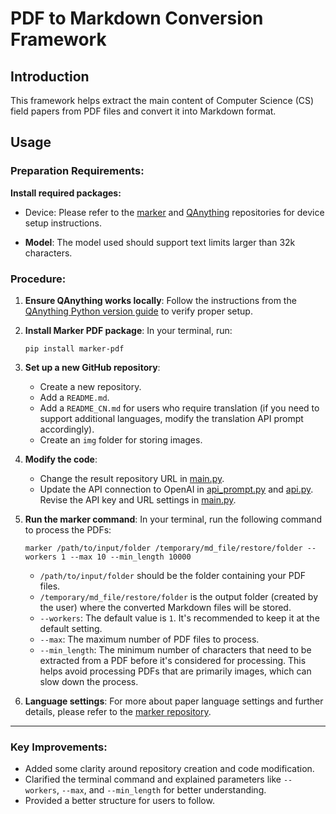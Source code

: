 # PDF to Markdown Conversion Framework
## Introduction
This framework helps extract the main content of Computer Science (CS) field papers from PDF files and convert it into Markdown format.

## Usage

### Preparation Requirements:
**Install required packages:**

- Device: Please refer to the [marker](https://github.com/VikParuchuri/marker) and [QAnything](https://github.com/netease-youdao/QAnything) repositories for device setup instructions.
  
- **Model**: The model used should support text limits larger than 32k characters.

### Procedure:

1. **Ensure QAnything works locally**:
   Follow the instructions from the [QAnything Python version guide](https://github.com/netease-youdao/QAnything/blob/master/QAnything%E4%BD%BF%E7%94%A8%E8%AF%B4%E6%98%8E.md#Python%E7%89%88%E6%9C%AC%E4%BD%BF%E7%94%A8%E6%8C%87%E5%8D%97) to verify proper setup.

2. **Install Marker PDF package**:
   In your terminal, run:
   ```shell
   pip install marker-pdf
   ```

3. **Set up a new GitHub repository**:
   - Create a new repository.
   - Add a `README.md`.
   - Add a `README_CN.md` for users who require translation (if you need to support additional languages, modify the translation API prompt accordingly).
   - Create an `img` folder for storing images.

4. **Modify the code**:
   - Change the result repository URL in [main.py](green_work/main.py).
   - Update the API connection to OpenAI in [api_prompt.py](green_work/main_struct/api_prompt/api_prompt.py) and [api.py](green_work/translation/api.py). Revise the API key and URL settings in [main.py](green_work/main.py).

5. **Run the marker command**:
   In your terminal, run the following command to process the PDFs:
   ```shell
   marker /path/to/input/folder /temporary/md_file/restore/folder --workers 1 --max 10 --min_length 10000
   ```
   - `/path/to/input/folder` should be the folder containing your PDF files.
   - `/temporary/md_file/restore/folder` is the output folder (created by the user) where the converted Markdown files will be stored.
   - `--workers`: The default value is `1`. It's recommended to keep it at the default setting.
   - `--max`: The maximum number of PDF files to process.
   - `--min_length`: The minimum number of characters that need to be extracted from a PDF before it's considered for processing. This helps avoid processing PDFs that are primarily images, which can slow down the process.

6. **Language settings**:
   For more about paper language settings and further details, please refer to the [marker repository](https://github.com/VikParuchuri/marker).

---

### Key Improvements:
- Added some clarity around repository creation and code modification.
- Clarified the terminal command and explained parameters like `--workers`, `--max`, and `--min_length` for better understanding.
- Provided a better structure for users to follow.

